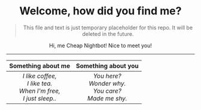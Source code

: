 <div align="center">

  # Welcome, how did you find me?
  
  > This file and text is just temporary placeholder for this repo. It will be deleted in the future.
  
  Hi, me Cheap Nightbot! Nice to meet you!

  ---

<!--
  ## Something about me
  
  *I like coffee,* <br/>
  *I like tea.* <br/>
  *When I'm free,* <br/>
  *I just sleep..* <br/>
  
  ## Somethig about you
  
  *You here?* <br/>
  *Wonder why.* <br/>
  *You care?* <br/>
  *Made me shy.* <br/>
-->

  |                                   Something about me                                  |                             Something about you                           |
  | :-----------------------------------------------------------------------------------: | :-----------------------------------------------------------------------: |
  | *I like coffee,* <br/>*I like tea.* <br/>*When I'm free,* <br/>*I just sleep..* <br/> | *You here?* <br/>*Wonder why.* <br/>*You care?* <br/>*Made me shy.* <br/> |

</div>
